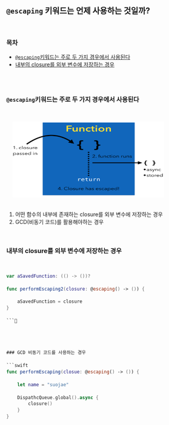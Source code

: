 <br/><br/>


## `@escaping` 키워드는 언제 사용하는 것일까?

<br/>

### 목차
- [`@escaping`키워드는 주로 두 가지 경우에서 사용된다]()
- [내부의 closure를 외부 변수에 저장하는 경우]()

<br/>

#

### `@escaping`키워드는 주로 두 가지 경우에서 사용된다

<br/>

&nbsp;&nbsp;&nbsp;&nbsp;<img src="escaping.png" width="400" height="200"><br/><br/>

1. 어떤 함수의 내부에 존재하는 closure를 외부 변수에 저장하는 경우
2. GCD(비동기 코드)를 활용해야하는 경우

<br/>


### 내부의 closure를 외부 변수에 저장하는 경우

<br/>



```swift
var aSavedFunction: (() -> ())?

func performEscaping2(closure: @escaping() -> ()) {

    aSavedFunction = closure 
}

```




### GCD 비동기 코드를 사용하는 경우

```swift
func performEscaping(closue: @escaping() -> ()) {

    let name = "suojae"

    DispathcQueue.global().async {
        closure()
    }
}

```
